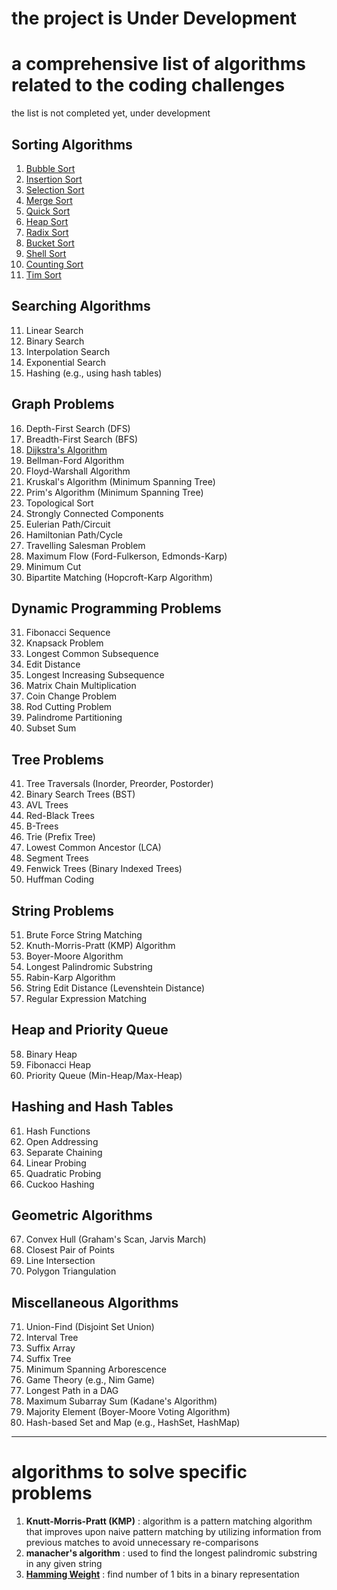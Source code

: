 # the project is Under Development
# a comprehensive list of algorithms related to the coding challenges
the list is not completed yet, under development

## Sorting Algorithms
1. [Bubble Sort](https://github.com/neomn/Algorithms_Recap/tree/main/sorting#bubble-sort)
1. [Insertion Sort](https://github.com/neomn/Algorithms_Recap/tree/main/sorting#insertion-sort)
1. [Selection Sort](https://github.com/neomn/Algorithms_Recap/tree/main/sorting#selection-sort)
1. [Merge Sort](https://github.com/neomn/Algorithms_Recap/tree/main/sorting#merge-sort)
1. [Quick Sort](https://github.com/neomn/Algorithms_Recap/tree/main/sorting#quicksort)
1. [Heap Sort](https://github.com/neomn/Algorithms_Recap/tree/main/sorting#heapsort)
1. [Radix Sort](https://github.com/neomn/Algorithms_Recap/tree/main/sorting#radix-sort)
1. [Bucket Sort](https://github.com/neomn/Algorithms_Recap/tree/main/sorting#bucket-sort)
1. [Shell Sort](https://github.com/neomn/Algorithms_Recap/tree/main/sorting#shellsort)
1. [Counting Sort](https://github.com/neomn/Algorithms_Recap/tree/main/sorting#counting-sort)
1. [Tim Sort]()

## Searching Algorithms
11. Linear Search
12. Binary Search
13. Interpolation Search
14. Exponential Search
15. Hashing (e.g., using hash tables)

## Graph Problems
16. Depth-First Search (DFS)
17. Breadth-First Search (BFS)
18. [Dijkstra's Algorithm](https://github.com/neomn/Algorithms_Recap/blob/main/graphs/README.md#dijkstra)
19. Bellman-Ford Algorithm
20. Floyd-Warshall Algorithm
21. Kruskal's Algorithm (Minimum Spanning Tree)
22. Prim's Algorithm (Minimum Spanning Tree)
23. Topological Sort
24. Strongly Connected Components
25. Eulerian Path/Circuit
26. Hamiltonian Path/Cycle
27. Travelling Salesman Problem
28. Maximum Flow (Ford-Fulkerson, Edmonds-Karp)
29. Minimum Cut
30. Bipartite Matching (Hopcroft-Karp Algorithm)

## Dynamic Programming Problems
31. Fibonacci Sequence
32. Knapsack Problem
33. Longest Common Subsequence
34. Edit Distance
35. Longest Increasing Subsequence
36. Matrix Chain Multiplication
37. Coin Change Problem
38. Rod Cutting Problem
39. Palindrome Partitioning
40. Subset Sum

## Tree Problems
41. Tree Traversals (Inorder, Preorder, Postorder)
42. Binary Search Trees (BST)
43. AVL Trees
44. Red-Black Trees
45. B-Trees
46. Trie (Prefix Tree)
47. Lowest Common Ancestor (LCA)
48. Segment Trees
49. Fenwick Trees (Binary Indexed Trees)
50. Huffman Coding

## String Problems
51. Brute Force String Matching
52. Knuth-Morris-Pratt (KMP) Algorithm
53. Boyer-Moore Algorithm
54. Longest Palindromic Substring
55. Rabin-Karp Algorithm
56. String Edit Distance (Levenshtein Distance)
57. Regular Expression Matching

## Heap and Priority Queue
58. Binary Heap
59. Fibonacci Heap
60. Priority Queue (Min-Heap/Max-Heap)

## Hashing and Hash Tables
61. Hash Functions
62. Open Addressing
63. Separate Chaining
64. Linear Probing
65. Quadratic Probing
66. Cuckoo Hashing

## Geometric Algorithms
67. Convex Hull (Graham's Scan, Jarvis March)
68. Closest Pair of Points
69. Line Intersection
70. Polygon Triangulation

## Miscellaneous Algorithms
71. Union-Find (Disjoint Set Union)
72. Interval Tree
73. Suffix Array
74. Suffix Tree
75. Minimum Spanning Arborescence
76. Game Theory (e.g., Nim Game)
77. Longest Path in a DAG
78. Maximum Subarray Sum (Kadane's Algorithm)
79. Majority Element (Boyer-Moore Voting Algorithm)
80. Hash-based Set and Map (e.g., HashSet, HashMap)

-------------------------------------------------------------
# algorithms to solve specific problems
1. **Knutt-Morris-Pratt (KMP)** : algorithm is a pattern matching algorithm that improves upon naive pattern matching by utilizing information from previous matches to avoid unnecessary re-comparisons
1. **manacher's algorithm** : used to find the longest palindromic substring in any given string
1. [**Hamming Weight**](https://github.com/neomn/Algorithms_Recap/blob/main/specifics/README.md#hamming-weight) : find number of 1 bits in a binary      representation
